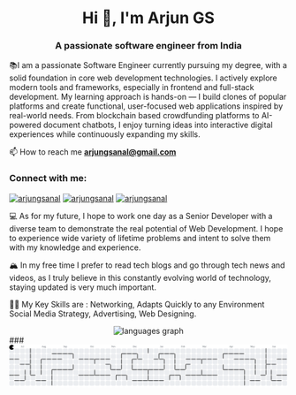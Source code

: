 <h1 align="center">Hi 👋, I'm Arjun GS</h1>
<h3 align="center">A passionate software engineer from India</h3>



📚I am a passionate Software Engineer currently pursuing my degree, with a solid foundation in core web development technologies. I actively explore modern tools and frameworks, especially in frontend and full-stack development. My learning approach is hands-on — I build clones of popular platforms and create functional, user-focused web applications inspired by real-world needs. From blockchain based crowdfunding platforms to AI-powered document chatbots, I enjoy turning ideas into interactive digital experiences while continuously expanding my skills.

📫 How to reach me **arjungsanal@gmail.com**
<h3 align="left">Connect with me:</h3>
<p align="left">
<a href="https://linkedin.com/in/arjungsanal" target="blank"><img align="center" src="https://raw.githubusercontent.com/rahuldkjain/github-profile-readme-generator/master/src/images/icons/Social/linked-in-alt.svg" alt="arjungsanal" height="30" width="40" /></a>
<a href="https://instagram.com/arjungsanal" target="blank"><img align="center" src="https://raw.githubusercontent.com/rahuldkjain/github-profile-readme-generator/master/src/images/icons/Social/instagram.svg" alt="arjungsanal" height="30" width="40" /></a>
<a href="https://www.hackerrank.com/arjungsanal" target="blank"><img align="center" src="https://raw.githubusercontent.com/rahuldkjain/github-profile-readme-generator/master/src/images/icons/Social/hackerrank.svg" alt="arjungsanal" height="30" width="40" /></a>
</p>

💻 As for my future, I hope to work one day as a Senior Developer with a diverse team to demonstrate the real potential of Web Development. I hope to experience wide variety of lifetime problems and intent to solve them with my knowledge and experience.

🏔 In my free time I prefer to read tech blogs and go through tech news and videos, as I truly believe in this constantly evolving world of technology, staying updated is very much important.

💪🏽 My Key Skills are : Networking, Adapts Quickly to any Environment Social Media Strategy, Advertising, Web Designing.
<div align="center">
<!--   <img src="https://github-readme-stats.vercel.app/api?username=arjungsanal&hide_title=false&hide_rank=false&show_icons=true&include_all_commits=true&count_private=true&disable_animations=false&theme=dracula&locale=en&hide_border=false" height="150" alt="stats graph"  /> -->
  <img src="https://github-readme-stats.vercel.app/api/top-langs?username=arjungsanal&locale=en&hide_title=false&layout=compact&card_width=320&langs_count=5&theme=dracula&hide_border=false" height="150" alt="languages graph"  />
</div>
###
<picture>
  <source media="(prefers-color-scheme: dark)" srcset="https://raw.githubusercontent.com/arjungsanal/arjungsanal/output/pacman-contribution-graph-dark.svg">
  <source media="(prefers-color-scheme: light)" srcset="https://raw.githubusercontent.com/arjungsanal/arjungsanal/output/pacman-contribution-graph.svg">
  <img alt="pacman contribution graph" src="https://raw.githubusercontent.com/arjungsanal/arjungsanal/output/pacman-contribution-graph.svg">
</picture>

###


<!---
arjungsanal/arjungsanal is a ✨ special ✨ repository because its `README.md` (this file) appears on your GitHub profile.
You can click the Preview link to take a look at your changes.
--->
